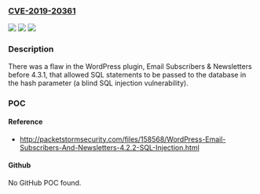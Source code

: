 ### [CVE-2019-20361](https://cve.mitre.org/cgi-bin/cvename.cgi?name=CVE-2019-20361)
![](https://img.shields.io/static/v1?label=Product&message=n%2Fa&color=blue)
![](https://img.shields.io/static/v1?label=Version&message=n%2Fa&color=blue)
![](https://img.shields.io/static/v1?label=Vulnerability&message=n%2Fa&color=brighgreen)

### Description

There was a flaw in the WordPress plugin, Email Subscribers & Newsletters before 4.3.1, that allowed SQL statements to be passed to the database in the hash parameter (a blind SQL injection vulnerability).

### POC

#### Reference
- http://packetstormsecurity.com/files/158568/WordPress-Email-Subscribers-And-Newsletters-4.2.2-SQL-Injection.html

#### Github
No GitHub POC found.

